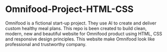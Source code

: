 # Omnifood-Project-HTML-CSS

Omnifood is a fictional start-up project. They use AI to create and deliver custom healthy meal plans. This repo is been created to build clean, modern, new and beautiful website for Omnifood product using HTML, CSS and responsive design principles. This website make Omnifood look like professional and trustworthy company. 
